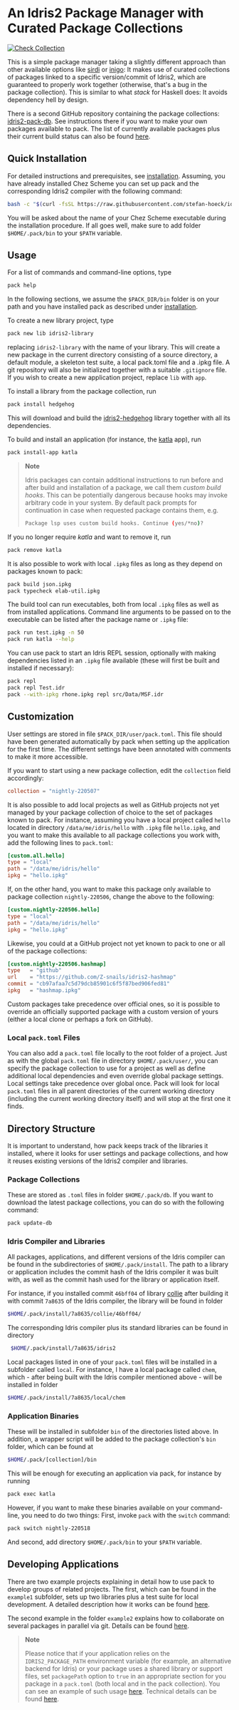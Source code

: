 # An Idris2 Package Manager with Curated Package Collections

[![Check Collection](https://github.com/stefan-hoeck/idris2-pack-db/actions/workflows/ci-db.yml/badge.svg)](https://github.com/stefan-hoeck/idris2-pack-db/blob/main/STATUS.md)

This is a simple package manager taking a slightly different
approach than other available options like
[sirdi](https://github.com/eayus/sirdi) or
[inigo](https://github.com/idris-community/inigo): It makes use
of curated collections of packages linked to a specific version/commit
of Idris2, which are guaranteed to properly work together (otherwise,
that's a bug in the package collection). This is similar to what
*stack* for Haskell does: It avoids dependency hell by design.

There is a second GitHub repository containing the package collections:
[idris2-pack-db](https://github.com/stefan-hoeck/idris2-pack-db).
See instructions there if you want to make your own packages
available to pack. The list of currently available packages plus
their current build status can also be found
[here](https://github.com/stefan-hoeck/idris2-pack-db/blob/main/STATUS.md).

## Quick Installation

For detailed instructions and prerequisites, see [installation](INSTALL.md).
Assuming, you have already installed Chez Scheme
you can set up pack and the corresponding Idris2
compiler with the following command:

```sh
bash -c "$(curl -fsSL https://raw.githubusercontent.com/stefan-hoeck/idris2-pack/main/install.bash)"
```

You will be asked about the name of your Chez Scheme executable during
the installation procedure. If all goes well, make sure to add
folder `$HOME/.pack/bin` to your `$PATH` variable.

## Usage

For a list of commands and command-line options, type

```sh
pack help
```

In the following sections, we assume the `$PACK_DIR/bin` folder
is on your path and you have installed
pack as described under [installation](INSTALL.md).

To create a new library project, type

```sh
pack new lib idris2-library
```
replacing `idris2-library` with the name of your library.
This will create a new package in the current directory consisting of a source directory, a default module, a skeleton test suite, a local pack.toml file and a .ipkg file.
A git repository will also be initialized together with a suitable `.gitignore` file.
If you wish to create a new application project, replace `lib` with `app`.

To install a library from the package collection, run

```sh
pack install hedgehog
```

This will download and build the
[idris2-hedgehog](https://github.com/stefan-hoeck/idris2-hedgehog)
library together with all its dependencies.

To build and install an application (for instance, the
[katla](https://github.com/idris-community/katla) app),
run

```sh
pack install-app katla
```

> **Note**
>
> Idris packages can contain additional instructions to run before and after build and installation of a package,
> we call them *custom build hooks*.
> This can be potentially dangerous because hooks may invoke arbitrary code in your system.
> By default pack prompts for continuation in case when requested package contains them, e.g.
>
> ```sh
> Package lsp uses custom build hooks. Continue (yes/*no)?
> ```

If you no longer require *katla* and want to remove it, run

```sh
pack remove katla
```

It is also possible to work with local `.ipkg` files as long
as they depend on packages known to pack:

```sh
pack build json.ipkg
pack typecheck elab-util.ipkg
```

The build tool can run executables, both from local
`.ipkg` files as well as from installed applications. Command
line arguments to be passed on to the executable can be
listed after the package name or `.ipkg` file:

```sh
pack run test.ipkg -n 50
pack run katla --help
```

You can use pack to start an Idris REPL session, optionally
with making dependencies listed in an `.ipkg` file available
(these will first be built and installed if necessary):

```sh
pack repl
pack repl Test.idr
pack --with-ipkg rhone.ipkg repl src/Data/MSF.idr
```

## Customization

User settings are stored in file `$PACK_DIR/user/pack.toml`.
This file should have been generated automatically by pack
when setting up the application for the first time. The
different settings have been annotated with comments to
make it more accessible.

If you want to start using a new package collection,
edit the `collection` field accordingly:

```toml
collection = "nightly-220507"
```

It is also possible to add local projects as well as GitHub
projects not yet managed by your package collection of choice
to the set of packages known to pack. For instance, assuming you
have a local project called `hello` located in directory
`/data/me/idris/hello` with `.ipkg` file `hello.ipkg`,
and you want to make this available to all package collections
you work with, add the following lines to `pack.toml`:

```toml
[custom.all.hello]
type = "local"
path = "/data/me/idris/hello"
ipkg = "hello.ipkg"
```

If, on the other hand, you want to make this package only available
to package collection `nightly-220506`, change the above to the
following:

```toml
[custom.nightly-220506.hello]
type = "local"
path = "/data/me/idris/hello"
ipkg = "hello.ipkg"
```

Likewise, you could at a GitHub project not yet known to pack
to one or all of the package collections:

```toml
[custom.nightly-220506.hashmap]
type   = "github"
url    = "https://github.com/Z-snails/idris2-hashmap"
commit = "cb97afaa7c5d79dcb85901c6f5f87bed906fed81"
ipkg   = "hashmap.ipkg"
```

Custom packages take precedence over official ones, so it is
possible to override an officially supported package with
a custom version of yours (either a local clone or perhaps
a fork on GitHub).

### Local `pack.toml` Files

You can also add a `pack.toml` file locally to the root folder
of a project. Just as with the global `pack.toml` file in directory
`$HOME/.pack/user/`, you can specify the package collection to
use for a project as well as define additional local dependencies
and even override global package settings. Local settings take
precedence over global once. Pack will look for local `pack.toml`
files in all parent directories of the current working directory
(including the current working directory itself) and will stop
at the first one it finds.

## Directory Structure

It is important to understand, how pack keeps track of the
libraries it installed, where it looks for user settings
and package collections, and how it reuses existing
versions of the Idris2 compiler and libraries.

### Package Collections

These are stored as `.toml` files in folder `$HOME/.pack/db`.
If you want to download the latest package collections, you
can do so with the following command:

```sh
pack update-db
```

### Idris Compiler and Libraries

All packages, applications, and different versions of the Idris
compiler can be found in the subdirectories of
`$HOME/.pack/install`. The path to a library or application
includes the commit hash of the Idris compiler it was built with,
as well as the commit hash used for the library or application itself.

For instance, if you installed commit `46bff04` of library
[collie](https://github.com/ohad/collie) after building it
with commit `7a8635` of the Idris compiler, the library will
be found in folder

```sh
$HOME/.pack/install/7a8635/collie/46bff04/
```

The corresponding Idris compiler plus its standard libraries
can be found in directory

```sh
 $HOME/.pack/install/7a8635/idris2
```

Local packages listed in one of your `pack.toml` files will
be installed in a subfolder called `local`. For instance,
I have a local package called `chem`, which - after being
built with the Idris compiler mentioned above - will
be installed in folder

```sh
$HOME/.pack/install/7a8635/local/chem
```

### Application Binaries

These will be installed in subfolder `bin` of the directories
listed above. In addition, a wrapper script will be added to the
package collection's `bin` folder, which can be found at

```sh
$HOME/.pack/[collection]/bin
```

This will be enough for executing an application via pack,
for instance by running

```sh
pack exec katla
```

However, if you want to make these binaries available on your
command-line, you need to do two things: First, invoke
`pack` with the `switch` command:

```sh
pack switch nightly-220518
```

And second, add directory `$HOME/.pack/bin` to your `$PATH`
variable.

## Developing Applications

There are two example projects explaining in detail how to use
pack to develop groups of related projects. The first, which
can be found in the `example1` subfolder, sets up
two libraries plus a test suite for local development.
A detailed description how it works can be found [here](example1/README.md).

The second example in the folder `example2` explains how to collaborate
on several packages in parallel via git. Details can be found
[here](example2/README.md).

> **Note**
>
> Please notice that if your application relies on the `IDRIS2_PACKAGE_PATH`
> environment variable (for example, an alternative backend for Idris) or your
> package uses a shared library or support files, set `packagePath` option to
> `true` in an appropriate section for you package in a `pack.toml` (both local
> and in the pack collection).
> You can see an example of such usage [here](https://github.com/stefan-hoeck/idris2-pack-db/blob/bcc8dc61706c73361bb1e6e18dd1b0c5981f0e18/collections/HEAD.toml#L297).
> Technical details can be found [here](https://github.com/stefan-hoeck/idris2-pack/issues/256#issuecomment-1689305587).

